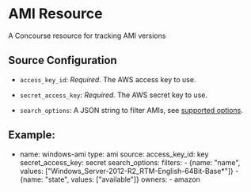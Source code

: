 # AMI Resource

A Concourse resource for tracking AMI versions

## Source Configuration

* `access_key_id`: *Required.* The AWS access key to use.

* `secret_access_key`: *Required.* The AWS secret key to use.

* `search_options`: A JSON string to filter AMIs, see [supported options](http://docs.aws.amazon.com/sdkforruby/api/Aws/EC2/Client.html#describe_images-instance_method).

## Example:

- name: windows-ami
  type: ami
  source:
    access_key_id: key
    secret_access_key: secret
    search_options:
      filters:
        - {name: "name", values: ["Windows_Server-2012-R2_RTM-English-64Bit-Base*"]}
        - {name: "state", values: ["available"]}
      owners:
        - amazon

